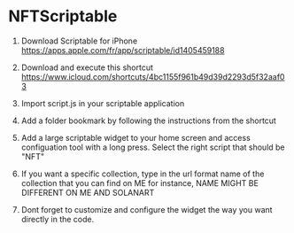 # NFTScriptable

1. Download Scriptable for iPhone https://apps.apple.com/fr/app/scriptable/id1405459188
2. Download and execute this shortcut https://www.icloud.com/shortcuts/4bc1155f961b49d39d2293d5f32aaf03
3. Import script.js in your scriptable application
4. Add a folder bookmark by following the instructions from the shortcut

5. Add a large scriptable widget to your home screen and access configuation tool with a long press. Select the right script that should be "NFT"
6. If you want a specific collection, type in the url format name of the collection that you can find on ME for instance, NAME MIGHT BE DIFFERENT ON ME AND SOLANART
7. Dont forget to customize and configure the widget the way you want directly in the code.

